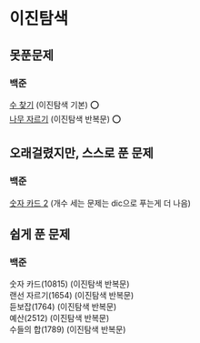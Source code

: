 # 이진탐색

## 못푼문제
### 백준
[수 찾기](https://www.acmicpc.net/problem/1920) (이진탐색 기본) :o: <br>
[나무 자르기](https://www.acmicpc.net/problem/2805) (이진탐색 반복문) :o: <br>

## 오래걸렸지만, 스스로 푼 문제
### 백준

[숫자 카드 2](https://www.acmicpc.net/problem/10816) (개수 세는 문제는 dic으로 푸는게 더 나음) <br>

## 쉽게 푼 문제
### 백준
숫자 카드(10815) (이진탐색 반복문) <br>
랜선 자르기(1654) (이진탐색 반복문) <br>
듣보잡(1764) (이진탐색 반복문) <br>
예산(2512) (이진탐색 반복문) <br>
수들의 합(1789) (이진탐색 반복문) <br>
